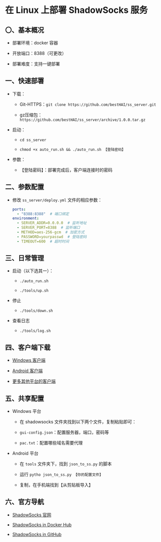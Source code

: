 # 在 Linux 上部署 ShadowSocks 服务

## 〇、基本概况

* 部署环境：docker 容器

* 开放端口：8388（可更改）

* 部署难度：支持一键部署

## 一、快速部署

* 下载：

  * Git-HTTPS：`git clone https://github.com/bestHAI/ss_server.git`
  
  * gz压缩包：`https://github.com/bestHAI/ss_server/archive/1.0.0.tar.gz`
  
* 启动：

  * `cd ss_server`

  * `chmod +x auto_run.sh && ./auto_run.sh 【登陆密码】`
  
* 参数：

  * 【登陆密码】：部署完成后，客户端连接时的密码

## 二、参数配置

* 修改 `ss_server/deploy.yml` 文件的相应参数：

    ```yaml
    ports:
      - "8388:8388"  # 端口绑定
    environment:
      - SERVER_ADDR=0.0.0.0  # 监听地址
      - SERVER_PORT=8388  # 监听端口
      - METHOD=aes-256-gcm  # 加密方式
      - PASSWORD=yourpasswd  # 登陆密码
      - TIMEOUT=600  # 超时时间
    ```

##  三、日常管理

* 启动（以下选其一）：

    * `./auto_run.sh`
    
    * `./tools/up.sh`

* 停止

    * `./tools/down.sh`
    
* 查看日志

    * `./tools/log.sh`

##  四、客户端下载

* [Windows 客户端](https://github.com/shadowsocks/shadowsocks-windows/releases/download/4.1.5/Shadowsocks-4.1.5.zip)

* [Android 客户端](https://github.com/shadowsocks/shadowsocks-android/releases/download/v4.7.4/shadowsocks--universal-4.7.4.apk)

* [更多其他平台的客户端](http://shadowsocks.org/en/download/clients.html)

## 五、共享配置

* Windows 平台

    * 在 shadowsocks 文件夹找到以下两个文件，复制粘贴即可：

    * `gui-config.json`：配置服务器，端口，密码等

    * `pac.txt`：配置哪些域名需要代理

* Android 平台

    * 在 `tools` 文件夹下，找到 `json_to_ss.py` 的脚本
    
    * 运行 `pytho json_to_ss.py 【你的配置文件】`
    
    * 复制，在手机端找到【从剪贴板导入】

##  六、官方导航

* [ShadowSocks 官网](http://shadowsocks.org)

* [ShadowSocks in Docker Hub](https://hub.docker.com/r/shadowsocks/shadowsocks-libev)

* [ShadowSocks in GitHub](https://github.com/shadowsocks)
